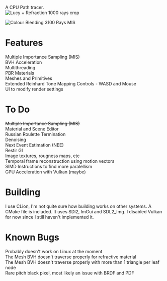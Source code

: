 A CPU Path tracer.  
![Lucy + Refraction 1000 rays crop](https://github.com/user-attachments/assets/f684c323-53a4-4fee-84b4-b1daf21c2889)

![Colour Blending 3100 Rays MIS](https://github.com/user-attachments/assets/19cd37ab-0406-456b-93c2-407642312d4f)

# Features  
Multiple Importance Sampling (MIS)  
BVH Acceleration  
Multithreading  
PBR Materials  
Meshes and Primitives  
Extended Reinhard Tone Mapping
Controls - WASD and Mouse  
UI to modify render settings  

# To Do  
~~Multiple Importance Sampling (MIS)~~  
Material and Scene Editor  
Russian Roulette Termination  
Denoising  
Next Event Estimation (NEE)  
Restir GI  
Image textures, rougness maps, etc  
Temporal frame reconstruction using motion vectors  
SIMD Instructions to find more paralellism  
GPU Acceleration with Vulkan (maybe)  

# Building  
I use CLion, I'm not quite sure how building works on other systems. A CMake file is included.
It uses SDl2, ImGui and SDL2_Img. I disabled Vulkan for now since I still haven't implemented it.

# Known Bugs  
Probably doesn't work on Linux at the moment  
The Mesh BVH doesn't traverse properly for refractive material  
The Mesh BVH doesn't traverse properly with more than 1 triangle per leaf node  
Rare pitch black pixel, most likely an issue with BRDF and PDF  
